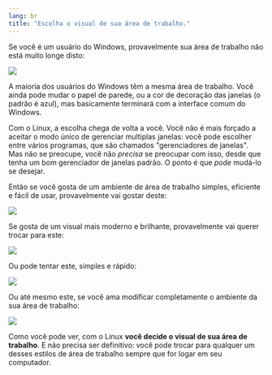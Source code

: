 ```yaml
---
lang: br
title: "Escolha o visual de sua área de trabalho."
---
```


Se você é um usuário do Windows, provavelmente sua área de trabalho 
não está muito longe disto:

<img src="Images/windows_vista.jpg" />

A maioria dos usuários do Windows têm a mesma área de trabalho. Você 
ainda pode mudar o papel de parede, ou a cor de decoração das janelas (o 
padrão é azul), mas basicamente terminará com a interface comum do 
Windows.

Com o Linux, a escolha chega de volta a você. Você não é mais forçado 
a aceitar o modo único de gerenciar multiplas janelas: você pode 
escolher entre vários programas, que são chamados "gerenciadores de 
janelas". Mas não se preocupe, você não <i>precisa</i> se preocupar com 
isso, desde que tenha um bom gerenciador de janelas padrão. O ponto é 
que <i>pode</i> mudá-lo se desejar.

Então se você gosta de um ambiente de área de trabalho simples, 
eficiente e fácil de usar, provavelmente vai gostar deste:

<img src="Images/ubuntu.jpg"/>

Se gosta de um visual mais moderno e brilhante, provavelmente vai 
querer trocar para este:

<img src="Images/kde.png" />

Ou pode tentar este, simples e rápido:

<img src="Images/xfce.jpg" />

Ou até mesmo este, se você ama modificar completamente o ambiente da 
sua área de trabalho:

<img src="Images/wm.jpg" />

Como você pode ver, com o Linux <b>você decide o visual de sua área 
de trabalho</b>. E não precisa ser definitivo: você pode trocar para 
qualquer um desses estilos de área de trabalho sempre que for logar em 
seu computador.




